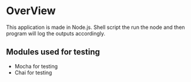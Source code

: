 # OverView
This application is made in Node.js. Shell script the run the node and then program will log the outputs accordingly.

## Modules used for testing
- Mocha for testing
- Chai for testing
